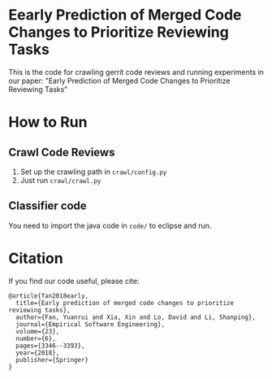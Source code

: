 # Eearly Prediction of Merged Code Changes to Prioritize Reviewing Tasks
This is the code for crawling gerrit code reviews and running experiments in our paper: "Early Prediction of Merged Code Changes to Prioritize Reviewing Tasks"

# How to Run
## Crawl Code Reviews
1. Set up the crawling path in `crawl/config.py`
2. Just run `crawl/crawl.py`
## Classifier code
You need to import the java code in `code/` to eclipse and run.

# Citation
If you find our code useful, please cite:

```
@article{fan2018early,
  title={Early prediction of merged code changes to prioritize reviewing tasks},
  author={Fan, Yuanrui and Xia, Xin and Lo, David and Li, Shanping},
  journal={Empirical Software Engineering},
  volume={23},
  number={6},
  pages={3346--3393},
  year={2018},
  publisher={Springer}
}

```
